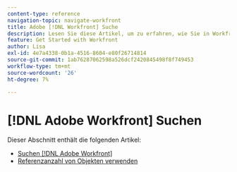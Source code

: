 ```yaml
---
content-type: reference
navigation-topic: navigate-workfront
title: Adobe [!DNL Workfront] Suche
description: Lesen Sie diese Artikel, um zu erfahren, wie Sie in Workfront suchen.
feature: Get Started with Workfront
author: Lisa
exl-id: 4e7a4338-0b1a-4516-8604-e80f26714814
source-git-commit: 1ab76287062598a526dcf2420845498f8f749453
workflow-type: tm+mt
source-wordcount: '26'
ht-degree: 7%

---
```


# [!DNL Adobe Workfront] Suchen

Dieser Abschnitt enthält die folgenden Artikel:

* [Suchen [!DNL Adobe Workfront]](../../../workfront-basics/navigate-workfront/search/search-workfront.md)
* [Referenzanzahl von Objekten verwenden](../../../workfront-basics/navigate-workfront/search/reference-number-of-objects.md)
